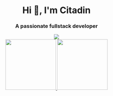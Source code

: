 <h1 align="center">Hi 👋, I'm Citadin</h1>
<h3 align="center">A passionate fullstack developer</h3>

<div align="center">
  <img src="https://media.giphy.com/media/bqm6WOjuLu480/giphy.gif">
</div>

<div align="center">
  <a href="https://github.com/rodrigocitadin">
  <img height="160em" src="https://github-readme-stats.vercel.app/api?username=rodrigocitadin&show_icons=true&theme=dark&include_all_commits=true&count_private=true&hide_border=true"/>
  <img height="160em" src="https://github-readme-stats.vercel.app/api/top-langs/?username=rodrigocitadin&layout=compact&langs_count=4&theme=dark&hide_border=true"/>
</div>

